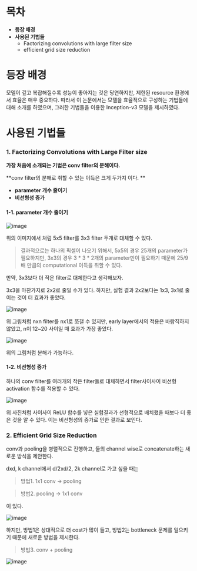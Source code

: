 # 목차

- **등장 배경**
- **사용된 기법들**
  - Factorizing convolutions with large filter size
  - efficient grid size reduction



# 등장 배경

모델이 깊고 복잡해질수록 성능이 좋아지는 것은 당연하지만, 제한된 resource 환경에서 효율은 매우 중요하다. 따라서 이 논문에서는 모델을 효율적으로 구성하는 기법들에 대해 소개를 하였으며, 그러한 기법들을 이용한 Inception-v3 모델을 제시하였다. 



# 사용된 기법들

### 1. Factorizing Convolutions with Large Filter size

**가장 처음에 소개되는 기법은 conv filter의 분해이다.** 

**conv filter의 분해로 취할 수 있는 이득은 크게 두가지 이다. **

- **parameter 개수 줄이기**
- **비선형성 증가**



#### 1-1. parameter 개수 줄이기

![image](https://user-images.githubusercontent.com/71866756/152635611-23c2e2dc-6902-430a-ac8a-c776fdb2f706.png)

위의 이미지에서 처럼 5x5 filter를 3x3 filter 두개로 대체할 수 있다. 

>결과적으로는 하나의 픽셀이 나오기 위해서, 5x5의 경우 25개의 parameter가 필요하지만, 3x3의 경우 3 * 3 * 2개의 parameter만이 필요하기 때문에 25/9 배 만큼의 computational 이득을 취할 수 있다. 

만약, 3x3보다 더 작은 filter로 대체한다고 생각해보자. 

3x3을 마찬가지로 2x2로 줄일 수가 있다. 하지만, 실험 결과 2x2보다는 1x3, 3x1로 줄이는 것이 더 효과가 좋았다.

![image](https://user-images.githubusercontent.com/71866756/152635619-25a32a60-5006-44b9-aedc-a9e6ee071fce.png)

위 그림처럼 nxn filter를 nx1로 쪼갤 수 있지만, early layer에서의 적용은 바람직하지 않았고, n이 12~20 사이일 때 효과가 가장 좋았다. 

![image](https://user-images.githubusercontent.com/71866756/152635630-3dd97a2e-6a7a-45d5-bee2-d12cbfea349c.png)

위의 그림처럼 분해가 가능하다. 



#### 1-2. 비선형성 증가

하나의 conv filter를 여러개의 작은 filter들로 대체하면서 filter사이사이 비선형 activation 함수를 적용할 수 있다. 

![image](https://user-images.githubusercontent.com/71866756/152635636-c5885792-f635-48b6-a1a0-c44aa5da403d.png)

위 사진처럼 사이사이 ReLU 함수를 넣은 실험결과가 선형적으로 배치했을 때보다 더 좋은 것을 알 수 있다. 이는 비선형성의 증가로 인한 결과로 보인다. 



### 2. Efficient Grid Size Reduction

conv과 pooling을 병렬적으로 진행하고, 둘의 channel wise로 concatenate하는 새로운 방식을 제안한다. 

dxd, k channel에서 d/2xd/2, 2k channel로 가고 싶을 때는

>  방법1. 1x1 conv -> pooling

>  방법2. pooling -> 1x1 conv

이 있다. 

![image](https://user-images.githubusercontent.com/71866756/152635640-d38ab73d-fa81-4332-96f9-ce7434582508.png)



하지만, 방법1은 상대적으로 더 cost가 많이 들고, 방법2는 bottleneck 문제를 일으키기 때문에 새로운 방법을 제시한다. 

> 방법3. conv + pooling 

![image](https://user-images.githubusercontent.com/71866756/152635644-4822c73b-ddbc-40dd-9b18-24bc5dc5749c.png)
